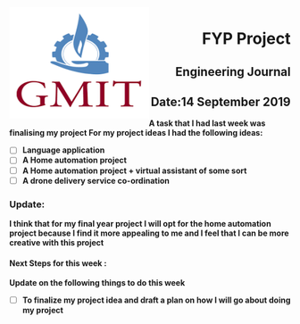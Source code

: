 <img align="left" width="250" height="200" src="/gmit.png">

<h1 align="right"><b>FYP Project</h1>
<h2 align="right">Engineering Journal</h2>
<h2 align="right">Date:14 September 2019</h2>

A task that I had last week was finalising my project 
For my project ideas I had the following ideas:

- [ ] Language application
- [ ] A Home automation project 
- [ ] A Home automation project + virtual assistant of some sort 
- [ ] A drone delivery service co-ordination 

### Update:

I think that for my final year project I will opt for the home automation project because I find it more appealing to me and I feel that I can be more creative with this project  


#### Next Steps for this week :

<p>Update on the following things to do this week</p>

- [ ] To finalize my project idea and draft a plan on how I will go about doing my project 
 

 
